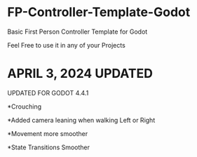 # FP-Controller-Template-Godot
Basic First Person Controller Template for Godot

Feel Free to use it in any of your Projects


# APRIL 3, 2024 UPDATED

UPDATED FOR GODOT 4.4.1

*Crouching

*Added camera leaning when walking Left or Right

*Movement more smoother

*State Transitions Smoother


